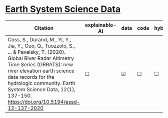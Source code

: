 # [Earth System Science Data](https://www.earth-system-science-data.net/)


| Citation           | explainable-AI | data   | code | hybrid |   reviews  |
|--------------------|----------------|--------|------|--------|------------|
| Coss, S., Durand, M., Yi, Y., Jia, Y., Guo, Q., Tuozzolo, S., ... & Pavelsky, T. (2020). Global River Radar Altimetry Time Series (GRRATS): new river elevation earth science data records for the hydrologic community. Earth System Science Data, 12(1), 137-150. https://doi.org/10.5194/essd-12-137-2020 |   &#9744;   | &#9745; | &#9744; | &#9744;  |  |
